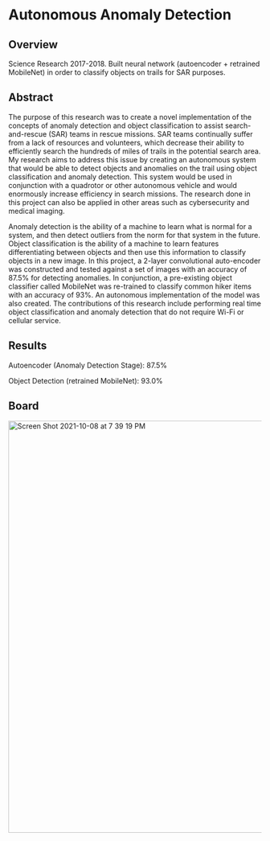 # Autonomous Anomaly Detection

## Overview
Science Research 2017-2018. Built neural network (autoencoder + retrained MobileNet) in order to classify objects on trails for SAR purposes.

## Abstract
  The purpose of this research was to create a novel implementation of the concepts of anomaly detection and object classification to assist search-and-rescue (SAR) teams in rescue missions. SAR teams continually suffer from a lack of resources and volunteers, which decrease their ability to efficiently search the hundreds of miles of trails in the potential search area. My research aims to address this issue by creating an autonomous system that would be able to detect objects and anomalies on the trail using object classification and anomaly detection. This system would be used in conjunction with a quadrotor or other autonomous vehicle and would enormously increase efficiency in search missions. The research done in this project can also be applied in other areas such as cybersecurity and medical imaging.
  
  Anomaly detection is the ability of a machine to learn what is normal for a system, and then detect outliers from the norm for that system in the future. Object classification is the ability of a machine to learn features differentiating between objects and then use this information to classify objects in a new image. In this project, a 2-layer convolutional auto-encoder was constructed and tested against a set of images with an accuracy of 87.5% for detecting anomalies. In conjunction, a pre-existing object classifier called MobileNet was re-trained to classify common hiker items with an accuracy of 93%. An autonomous implementation of the model was also created. The contributions of this research include performing real time object classification and anomaly detection that do not require Wi-Fi or cellular service. 
  
## Results

Autoencoder (Anomaly Detection Stage):  87.5%

Object Detection (retrained MobileNet): 93.0%

## Board

<img width="820" alt="Screen Shot 2021-10-08 at 7 39 19 PM" src="https://user-images.githubusercontent.com/17458166/136641163-f4acdc51-bf3b-4f87-967c-f35340e87102.png">
